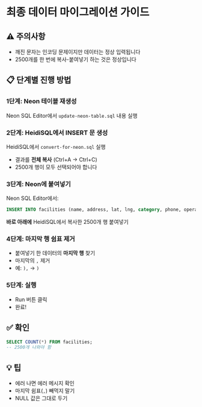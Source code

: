 # 최종 데이터 마이그레이션 가이드

## ⚠️ 주의사항

- 깨진 문자는 인코딩 문제이지만 데이터는 정상 입력됩니다
- 2500개를 한 번에 복사-붙여넣기 하는 것은 정상입니다

## 📋 단계별 진행 방법

### 1단계: Neon 테이블 재생성

Neon SQL Editor에서 `update-neon-table.sql` 내용 실행

### 2단계: HeidiSQL에서 INSERT 문 생성

HeidiSQL에서 `convert-for-neon.sql` 실행

- 결과를 **전체 복사** (Ctrl+A → Ctrl+C)
- 2500개 행이 모두 선택되어야 합니다

### 3단계: Neon에 붙여넣기

Neon SQL Editor에서:

```sql
INSERT INTO facilities (name, address, lat, lng, category, phone, operating_hours, is_open_all_year) VALUES
```

**바로 아래에** HeidiSQL에서 복사한 2500개 행 붙여넣기

### 4단계: 마지막 행 쉼표 제거

- 붙여넣기 한 데이터의 **마지막 행** 찾기
- 마지막의 `,` 제거
- 예: `),` → `)`

### 5단계: 실행

- Run 버튼 클릭
- 완료!

## ✅ 확인

```sql
SELECT COUNT(*) FROM facilities;
-- 2500개 나와야 함
```

## 💡 팁

- 에러 나면 에러 메시지 확인
- 마지막 쉼표(`,`) 빼먹지 말기
- NULL 값은 그대로 두기
